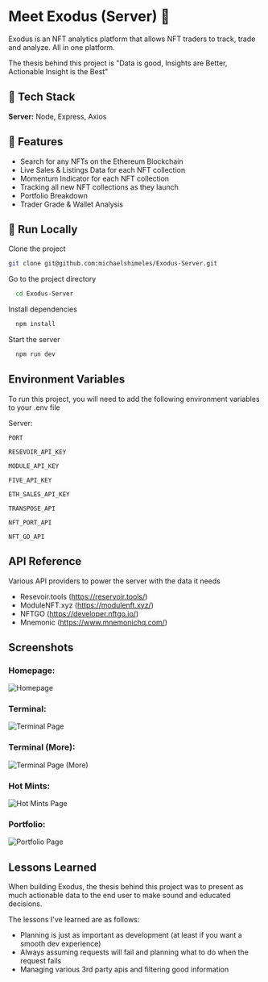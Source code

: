 # Meet Exodus (Server) 🧠

Exodus is an NFT analytics platform that allows NFT traders to track, trade and analyze. All in one platform.

The thesis behind this project is "Data is good, Insights are Better, Actionable Insight is the Best" 

## 👾 Tech Stack

**Server:** Node, Express, Axios

## 🎯 Features

- Search for any NFTs on the Ethereum Blockchain
- Live Sales & Listings Data for each NFT collection
- Momentum Indicator for each NFT collection
- Tracking all new NFT collections as they launch 
- Portfolio Breakdown
- Trader Grade & Wallet Analysis


## 🏃 Run Locally

Clone the project

```bash
git clone git@github.com:michaelshimeles/Exodus-Server.git
```

Go to the project directory

```bash
  cd Exodus-Server
```

Install dependencies

```bash
  npm install
```
Start the server

```bash
  npm run dev
```


## Environment Variables

To run this project, you will need to add the following environment variables to your .env file

Server:

`PORT`

`RESEVOIR_API_KEY`

`MODULE_API_KEY`

`FIVE_API_KEY`

`ETH_SALES_API_KEY`

`TRANSPOSE_API`

`NFT_PORT_API`

`NFT_GO_API`

## API Reference

Various API providers to power the server with the data it needs

- Resevoir.tools (https://reservoir.tools/)
- ModuleNFT.xyz (https://modulenft.xyz/)
- NFTGO (https://developer.nftgo.io/)
- Mnemonic (https://www.mnemonichq.com/)

## Screenshots

### Homepage:
![Homepage](https://user-images.githubusercontent.com/69605071/207727873-c7ece8d2-354b-4593-829d-5ff4ebdd73f9.png)

### Terminal:
![Terminal Page](https://user-images.githubusercontent.com/69605071/207727880-4eef6076-eb6b-402d-be4d-3973556499b3.png)

### Terminal (More):
![Terminal Page (More)](https://user-images.githubusercontent.com/69605071/207727868-66f8e88b-d8a7-46cf-a5fc-f07fd06b607a.png)

### Hot Mints:
![Hot Mints Page](https://user-images.githubusercontent.com/69605071/207727877-f10c0771-7310-46f3-8ae0-358a5f73beae.png)

### Portfolio:
![Portfolio Page](https://user-images.githubusercontent.com/69605071/207727878-948b4396-0a83-43d4-849d-ce782f1b6468.png)
## Lessons Learned

When building Exodus, the thesis behind this project was to present as much actionable data to the end user to make sound and educated decisions.

The lessons I've learned are as follows:

- Planning is just as important as development (at least if you want a smooth dev experience)
- Always assuming requests will fail and planning what to do when the request fails 
- Managing various 3rd party apis and filtering good information